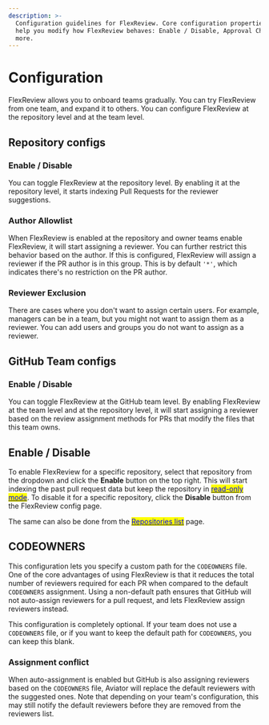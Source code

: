```yaml
---
description: >-
  Configuration guidelines for FlexReview. Core configuration properties that
  help you modify how FlexReview behaves: Enable / Disable, Approval Check, and
  more.
---
```


# Configuration

FlexReview allows you to onboard teams gradually. You can try FlexReview from one team, and expand it to others. You can configure FlexReview at the repository level and at the team level.

## Repository configs

### Enable / Disable

You can toggle FlexReview at the repository level. By enabling it at the repository level, it starts indexing Pull Requests for the reviewer suggestions.

### Author Allowlist

When FlexReview is enabled at the repository and owner teams enable FlexReview, it will start assigning a reviewer. You can further restrict this behavior based on the author. If this is configured, FlexReview will assign a reviewer if the PR author is in this group. This is by default `'*'`, which indicates there's no restriction on the PR author.

### Reviewer Exclusion

There are cases where you don't want to assign certain users. For example, managers can be in a team, but you might not want to assign them as a reviewer. You can add users and groups you do not want to assign as a reviewer.

## GitHub Team configs

### Enable / Disable

You can toggle FlexReview at the GitHub team level. By enabling FlexReview at the team level and at the repository level, it will start assigning a reviewer based on the review assignment methods for PRs that modify the files that this team owns.

## Enable / Disable

To enable FlexReview for a specific repository, select that repository from the dropdown and click the **Enable** button on the top right. This will start indexing the past pull request data but keep the repository in [<mark style="color:blue;">read-only mode</mark>](../concepts/read-only-mode.md). To disable it for a specific repository, click the **Disable** button from the FlexReview config page.

The same can also be done from the [<mark style="color:blue;">Repositories list</mark>](https://app.aviator.co/github/repos) page.

## CODEOWNERS

This configuration lets you specify a custom path for the `CODEOWNERS` file. One of the core advantages of using FlexReview is that it reduces the total number of reviewers required for each PR when compared to the default `CODEOWNERS` assignment. Using a non-default path ensures that GitHub will not auto-assign reviewers for a pull request, and lets FlexReview assign reviewers instead.

This configuration is completely optional. If your team does not use a `CODEOWNERS` file, or if you want to keep the default path for `CODEOWNERS`, you can keep this blank.

### Assignment conflict

When auto-assignment is enabled but GitHub is also assigning reviewers based on the `CODEOWNERS` file, Aviator will replace the default reviewers with the suggested ones. Note that depending on your team's configuration, this may still notify the default reviewers before they are removed from the reviewers list.
